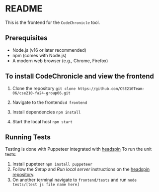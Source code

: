 # README
This is the frontend for the `CodeChronicle` tool.
## Prerequisites
- Node.js (v16 or later recommended)
- npm (comes with Node.js)
- A modern web browser (e.g., Chrome, Firefox)

## To install CodeChronicle and view the frontend
1. Clone the repository `git clone https://github.com/CSE210Team-06/cse210-fa24-group06.git`

2. Navigate to the frontend`cd frontend`

3. Install dependencies `npm install`

4. Start the local host `npm start`

## Running Tests
Testing is done with Puppeteer integrated with [headspin](https://www.headspin.io/blog/testing-with-puppeteer-a-complete-guide)
To run the unit tests:
1. Install pupeteer `npm install puppeteer`
2. Follow the _Setup_ and _Run local server_ instructions on the [headspin repository](https://github.com/headspinio/blog-samples/tree/main/02-testing-with-puppeteer).
3. On another terminal navigate to `frontend/tests` and run `node tests/[test js file name here]`
 


